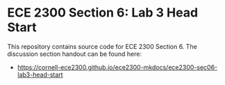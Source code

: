 
# ECE 2300 Section 6: Lab 3 Head Start

This repository contains source code for ECE 2300 Section 6. The discussion section handout can be found here:

 - https://cornell-ece2300.github.io/ece2300-mkdocs/ece2300-sec06-lab3-head-start
